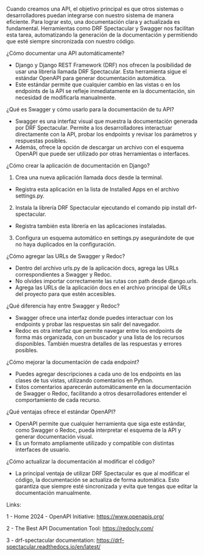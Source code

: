 Cuando creamos una API, el objetivo principal es que otros sistemas o desarrolladores puedan integrarse con nuestro sistema de manera eficiente. Para lograr esto, una documentación clara y actualizada es fundamental. Herramientas como DRF Spectacular y Swagger nos facilitan esta tarea, automatizando la generación de la documentación y permitiendo que esté siempre sincronizada con nuestro código.


¿Cómo documentar una API automáticamente?
- Django y Django REST Framework (DRF) nos ofrecen la posibilidad de usar una librería llamada DRF Spectacular. Esta herramienta sigue el estándar OpenAPI para generar documentación automática.
- Este estándar permite que cualquier cambio en las vistas o en los endpoints de la API se refleje inmediatamente en la documentación, sin necesidad de modificarla manualmente.


¿Qué es Swagger y cómo usarlo para la documentación de tu API?
- Swagger es una interfaz visual que muestra la documentación generada por DRF Spectacular. Permite a los desarrolladores interactuar directamente con la API, probar los endpoints y revisar los parámetros y respuestas posibles.
- Además, ofrece la opción de descargar un archivo con el esquema OpenAPI que puede ser utilizado por otras herramientas o interfaces.


¿Cómo crear la aplicación de documentación en Django?
1. Crea una nueva aplicación llamada docs desde la terminal.
  - Registra esta aplicación en la lista de Installed Apps en el archivo settings.py.
2. Instala la librería DRF Spectacular ejecutando el comando pip install drf-spectacular.
  - Registra también esta librería en las aplicaciones instaladas.
3. Configura un esquema automático en settings.py asegurándote de que no haya duplicados en la configuración.


¿Cómo agregar las URLs de Swagger y Redoc?
- Dentro del archivo urls.py de la aplicación docs, agrega las URLs correspondientes a Swagger y Redoc.
- No olvides importar correctamente las rutas con path desde django.urls.
- Agrega las URLs de la aplicación docs en el archivo principal de URLs del proyecto para que estén accesibles.


¿Qué diferencia hay entre Swagger y Redoc?
- Swagger ofrece una interfaz donde puedes interactuar con los endpoints y probar las respuestas sin salir del navegador.
- Redoc es otra interfaz que permite navegar entre los endpoints de forma más organizada, con un buscador y una lista de los recursos disponibles. También muestra detalles de las respuestas y errores posibles.


¿Cómo mejorar la documentación de cada endpoint?
- Puedes agregar descripciones a cada uno de los endpoints en las clases de tus vistas, utilizando comentarios en Python.
- Estos comentarios aparecerán automáticamente en la documentación de Swagger o Redoc, facilitando a otros desarrolladores entender el comportamiento de cada recurso.


¿Qué ventajas ofrece el estándar OpenAPI?
- OpenAPI permite que cualquier herramienta que siga este estándar, como Swagger o Redoc, pueda interpretar el esquema de la API y generar documentación visual.
- Es un formato ampliamente utilizado y compatible con distintas interfaces de usuario.


¿Cómo actualizar la documentación al modificar el código?
- La principal ventaja de utilizar DRF Spectacular es que al modificar el código, la documentación se actualiza de forma automática. Esto garantiza que siempre esté sincronizada y evita que tengas que editar la documentación manualmente.


Links:

1 - Home 2024 - OpenAPI Initiative:
https://www.openapis.org/

2 - The Best API Documentation Tool:
https://redocly.com/

3 - drf-spectacular documentation:
https://drf-spectacular.readthedocs.io/en/latest/
